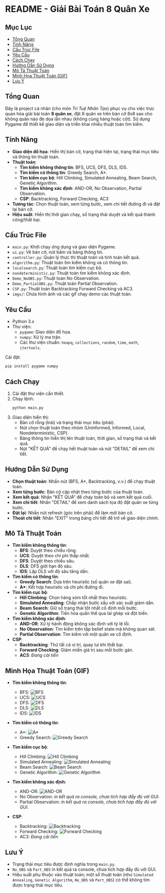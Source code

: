 # README - Giải Bài Toán 8 Quân Xe

## Mục Lục

- [Tổng Quan](#tổng-quan)
- [Tính Năng](#tính-năng)
- [Cấu Trúc File](#cấu-trúc-file)
- [Yêu Cầu](#yêu-cầu)
- [Cách Chạy](#cách-chạy)
- [Hướng Dẫn Sử Dụng](#hướng-dẫn-sử-dụng)
- [Mô Tả Thuật Toán](#mô-tả-thuật-toán)
- [Minh Họa Thuật Toán (GIF)](#minh-họa-thuật-toán-gif)
- [Lưu Ý](#lưu-ý)

## Tổng Quan

Đây là project cá nhân (cho môn _Trí Tuệ Nhân Tạo_) phục vụ cho việc trực quan hóa giải bài toán **8 quân xe**, đặt 8 quân xe trên bàn cờ 8x8 sao cho không quân nào đe dọa lẫn nhau (không cùng hàng hoặc cột). Sử dụng Pygame để thiết kế giao diện và triển khai nhiều thuật toán tìm kiếm.

## Tính Năng

- **Giao diện đồ họa**: Hiển thị bàn cờ, trạng thái hiện tại, trạng thái mục tiêu và thông tin thuật toán.
- **Thuật toán**:
  - **Tìm kiếm không thông tin**: BFS, UCS, DFS, DLS, IDS.
  - **Tìm kiếm có thông tin**: Greedy Search, A\*.
  - **Tìm kiếm cục bộ**: Hill Climbing, Simulated Annealing, Beam Search, Genetic Algorithm.
  - **Tìm kiếm không xác định**: AND-OR, No Observation, Partial Observation.
  - **CSP**: Backtracking, Forward Checking, AC3
- **Tương tác**: Chọn thuật toán, xem từng bước, xem chi tiết đường đi và đặt lại bàn cờ.
- **Hiệu suất**: Hiển thị thời gian chạy, số trạng thái duyệt và kết quả thành công/thất bại.

## Cấu Trúc File

- `main.py`: Khởi chạy ứng dụng và giao diện Pygame.
- `ui.py`: Vẽ bàn cờ, nút bấm và bảng thông tin.
- `controller.py`: Quản lý thực thi thuật toán và tính toán kết quả.
- `algorithm.py`: Thuật toán tìm kiếm không và có thông tin.
- `localsearch.py`: Thuật toán tìm kiếm cục bộ.
- `nondeterministic.py`: Thuật toán tìm kiếm không xác định.
- `Demo_NoOBS.py`: Thuật toán No Observation.
- `Demo_PartialOBS.py`: Thuật toán Partial Observation.
- `CSP.py`: Thuật toán Backtracking Forward Checking và AC3.
- `imgs/`: Chứa hình ảnh và các gif chạy demo các thuật toán.

## Yêu Cầu

- Python 3.x
- Thư viện:
  - `pygame`: Giao diện đồ họa.
  - `numpy`: Xử lý ma trận.
  - Các thư viện chuẩn: `heapq`, `collections`, `random`, `time`, `math`, `itertools`.

Cài đặt:

```bash
pip install pygame numpy
```

## Cách Chạy

1. Cài đặt thư viện cần thiết.
2. Chạy lệnh:
   ```bash
   python main.py
   ```
3. Giao diện hiển thị:
   - Bàn cờ rỗng (trái) và trạng thái mục tiêu (phải).
   - Nút chọn thuật toán theo nhóm (Uninformed, Informed, Local, Nondeterministic, CSP).
   - Bảng thông tin hiển thị tên thuật toán, thời gian, số trạng thái và kết quả.
   - Nút "KẾT QUẢ" để chạy hết thuật toán và nút "DETAIL" để xem chi tiết.

## Hướng Dẫn Sử Dụng

- **Chọn thuật toán**: Nhấn nút (BFS, A\*, Backtracking, v.v.) để chạy thuật toán.
- **Xem từng bước**: Bàn cờ cập nhật theo từng bước của thuật toán.
- **Xem kết quả**: Nhấn "KẾT QUẢ" để chạy toàn bộ và xem kết quả cuối.
- **Xem chi tiết**: Nhấn "DETAIL" để xem danh sách tọa độ đặt quân xe từng bước.
- **Đặt lại**: Nhấn nút refresh (góc trên phải) để làm mới bàn cờ.
- **Thoát chi tiết**: Nhấn "EXIT" trong bảng chi tiết để trở về giao diện chính.

## Mô Tả Thuật Toán

- **Tìm kiếm không thông tin**:
  - **BFS**: Duyệt theo chiều rộng.
  - **UCS**: Duyệt theo chi phí thấp nhất.
  - **DFS**: Duyệt theo chiều sâu.
  - **DLS**: DFS giới hạn độ sâu.
  - **IDS**: Lặp DLS với độ sâu tăng dần.
- **Tìm kiếm có thông tin**:
  - **Greedy Search**: Dựa trên heuristic (số quân xe đặt sai).
  - **A\***: Kết hợp heuristic và chi phí đường đi.
- **Tìm kiếm cục bộ**:
  - **Hill Climbing**: Chọn hàng xóm tốt nhất theo heuristic.
  - **Simulated Annealing**: Chấp nhận bước xấu với xác suất giảm dần.
  - **Beam Search**: Giữ số trạng thái tốt nhất cố định mỗi bước.
  - **Genetic Algorithm**: Tiến hóa quần thể qua lai ghép và đột biến.
- **Tìm kiếm không xác định**:
  - **AND-OR**: Xử lý hành động không xác định với tỷ lệ lỗi.
  - **No Observation**: Tìm kiếm trên tập belief state mà không quan sát.
  - **Partial Observation**: Tìm kiếm với một quân xe cố định.
- **CSP**:
  - **Backtracking**: Thử tất cả vị trí, quay lui khi thất bại.
  - **Forward Checking**: Giảm miền giá trị sau mỗi bước gán.
  - **AC3**: _Đang cải tiến_

## Minh Họa Thuật Toán (GIF)

- **Tìm kiếm không thông tin**:
  - BFS:
    ![BFS](Imgs/BFS-1.gif)
  - UCS:
    ![UCS](Imgs/UCS-1.gif)
  - DFS:
    ![DFS](Imgs/DFS-1.gif)
  - DLS:
    ![DLS](Imgs/DLS-1.gif)
  - IDS:
    ![IDS](Imgs/IDS-1.gif)

- **Tìm kiếm có thông tin**:
  - A*:
    ![A*](Imgs/AStar-1.gif)
  - Greedy Search:
    ![Greedy Search](Imgs/GS-1.gif)
- **Tìm kiếm cục bộ**:
  - Hill Climbing:
    ![Hill Climbing](Imgs/hill-1.gif)
  - Simulated Annealing:
    ![Simulated Annealing](Imgs/SA-1.gif)
  - Beam Search:
    ![Beam Search](Imgs/beam-1.gif)
  - Genetic Algorithm:
    ![Genetic Algorithm](Imgs/Gen-1.gif)
- **Tìm kiếm không xác định**:
  - AND-OR:
    ![AND-OR](Imgs/AndOr-1.gif)
  - No Observation: _in kết quả ra console, chưa tích hợp đầy đủ với GUI._
  - Partial Observation: _in kết quả ra console, chưa tích hợp đầy đủ với GUI._
- **CSP**:
  - Backtracking:
    ![Backtracking](Imgs/backtrack-1.gif)
  - Forward Checking:
    ![Forward Checking](Imgs/forward-1.gif)
  - AC3: _Đang cải tiến_

## Lưu Ý

- Trạng thái mục tiêu được định nghĩa trong `main.py`.
- `No_OBS` và `Part_OBS` in kết quả ra console, chưa tích hợp đầy đủ với GUI.
- Hiệu suất phụ thuộc vào thuật toán; một số thuật toán (như `Simulated Annealing`, `Genetic Algorithm`, `No_OBS` và `Part_OBS`) có thể không tìm được trạng thái mục tiêu.

